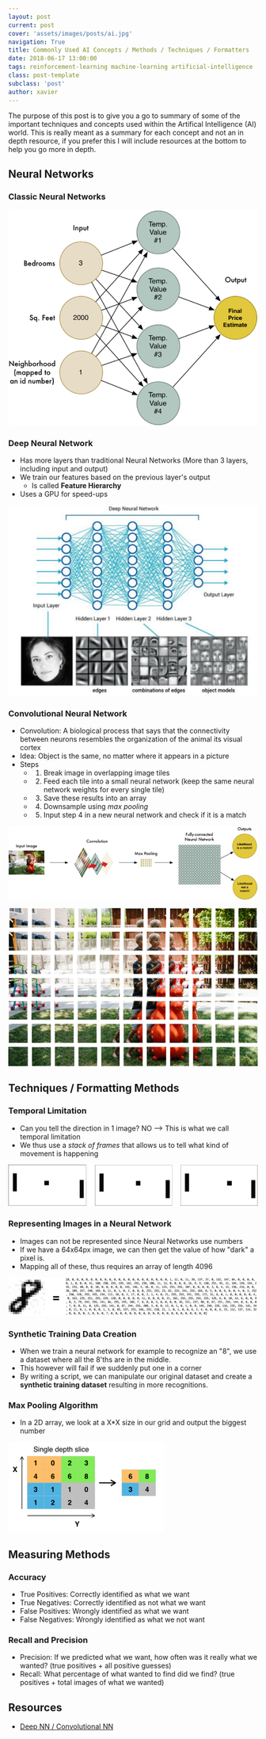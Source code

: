 ```yaml
---
layout: post
current: post
cover: 'assets/images/posts/ai.jpg'
navigation: True
title: Commonly Used AI Concepts / Methods / Techniques / Formatters
date: 2018-06-17 13:00:00
tags: reinforcement-learning machine-learning artificial-intelligence
class: post-template
subclass: 'post'
author: xavier
---
```


The purpose of this post is to give you a go to summary of some of the important techniques and concepts used within the Artifical Intelligence (AI) world. This is really meant as a summary for each concept and not an in depth resource, if you prefer this I will include resources at the bottom to help you go more in depth.

## Neural Networks

### Classic Neural Networks

![/assets/images/posts/ai-rl-concepts/classical-nn.png](/assets/images/posts/ai-rl-concepts/classical-nn.png)

### Deep Neural Network

* Has more layers than traditional Neural Networks (More than 3 layers, including input and output)
* We train our features based on the previous layer's output
  * Is called **Feature Hierarchy**
* Uses a GPU for speed-ups

![/assets/images/posts/ai-rl-concepts/deep-nn.png](/assets/images/posts/ai-rl-concepts/deep-nn.png)

### Convolutional Neural Network

* Convolution: A biological process that says that the connectivity between neurons resembles the organization of the animal its visual cortex
* Idea: Object is the same, no matter where it appears in a picture
* Steps
  * 1) Break image in overlapping image tiles
  * 2) Feed each tile into a small neural network (keep the same neural network weights for every single tile)
  * 3) Save these results into an array
  * 4) Downsample using *max pooling*
  * 5) Input step 4 in a new neural network and check if it is a match

![/assets/images/posts/ai-rl-concepts/convolutional-nn.png](/assets/images/posts/ai-rl-concepts/convolutional-nn.png)

![/assets/images/posts/ai-rl-concepts/convolutional-nn-2.png](/assets/images/posts/ai-rl-concepts/convolutional-nn-2.png)

## Techniques / Formatting Methods

### Temporal Limitation

* Can you tell the direction in 1 image? NO --> This is what we call temporal limitation
* We thus use a *stack of frames* that allows us to tell what kind of movement is happening

![/assets/images/posts/ai-rl-concepts/temporal-limitation.png](/assets/images/posts/ai-rl-concepts/temporal-limitation.png)

### Representing Images in a Neural Network

* Images can not be represented since Neural Networks use numbers
* If we have a 64x64px image, we can then get the value of how "dark" a pixel is.
* Mapping all of these, thus requires an array of length 4096

![/assets/images/posts/ai-rl-concepts/image-nn.png](/assets/images/posts/ai-rl-concepts/image-nn.png)

### Synthetic Training Data Creation

* When we train a neural network for example to recognize an "8", we use a dataset where all the 8'ths are in the middle.
* This however will fail if we suddenly put one in a corner
* By writing a script, we can manipulate our original dataset and create a **synthetic training dataset** resulting in more recognitions.

### Max Pooling Algorithm

* In a 2D array, we look at a X*X size in our grid and output the biggest number

![/assets/images/posts/ai-rl-concepts/max-pooling.png](/assets/images/posts/ai-rl-concepts/max-pooling.png)

## Measuring Methods

### Accuracy

* True Positives: Correctly identified as what we want
* True Negatives: Correctly identified as not what we want
* False Positives: Wrongly identified as what we want
* False Negatives: Wrongly identified as what we not want

### Recall and Precision

* Precision: If we predicted what we want, how often was it really what we wanted? (true positives + all positive guesses)
* Recall: What percentage of what wanted to find did we find? (true positives + total images of what we wanted)

## Resources

* [Deep NN / Convolutional NN](https://medium.com/@ageitgey/machine-learning-is-fun-part-3-deep-learning-and-convolutional-neural-networks-f40359318721)